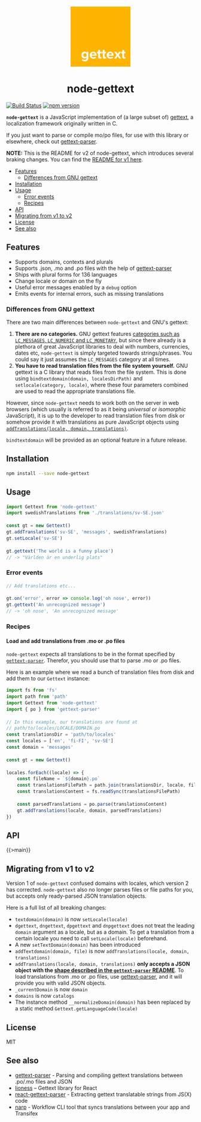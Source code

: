 
<p align="center">
 <img src="https://raw.githubusercontent.com/alexanderwallin/node-gettext/master/docs/node-gettext-logo.png" width="160" height="160" />
</p>

<h1 align="center">
 node-gettext
</h1>

[![Build Status](https://travis-ci.org/alexanderwallin/node-gettext.svg?branch=master)](http://travis-ci.org/alexanderwallin/node-gettext)
[![npm version](https://badge.fury.io/js/node-gettext.svg)](https://badge.fury.io/js/node-gettext)

**`node-gettext`** is a JavaScript implementation of (a large subset of) [gettext](https://www.gnu.org/software/gettext/gettext.html), a localization framework originally written in C.

If you just want to parse or compile mo/po files, for use with this library or elsewhere, check out [gettext-parser](https://github.com/smhg/gettext-parser).

**NOTE:** This is the README for v2 of node-gettext, which introduces several braking changes. You can find the [README for v1 here](https://github.com/alexanderwallin/node-gettext/blob/master/docs/v1/README.md).

* [Features](#features)
  * [Differences from GNU gettext](#differences-from-gnu-gettext)
* [Installation](#installation)
* [Usage](#usage)
  * [Error events](#error-events)
  * [Recipes](#recipes)
* [API](#api)
* [Migrating from v1 to v2](#migrating-from-v1-to-v2)
* [License](#license)
* [See also](#see-also)


## Features

* Supports domains, contexts and plurals
* Supports .json, .mo and .po files with the help of [gettext-parser](https://github.com/smhg/gettext-parser)
* Ships with plural forms for 136 languages
* Change locale or domain on the fly
* Useful error messages enabled by a `debug` option
* Emits events for internal errors, such as missing translations


### Differences from GNU gettext

There are two main differences between `node-gettext` and GNU's gettext:

1. **There are no categories.** GNU gettext features [categories such as `LC_MESSAGES`, `LC_NUMERIC` and `LC_MONETARY`](https://www.gnu.org/software/gettext/manual/gettext.html#Locale-Environment-Variables), but since there already is a plethora of great JavaScript libraries to deal with numbers, currencies, dates etc, `node-gettext` is simply targeted towards strings/phrases. You could say it just assumes the `LC_MESSAGES` category at all times.
2. **You have to read translation files from the file system yourself.** GNU gettext is a C library that reads files from the file system. This is done using `bindtextdomain(domain, localesDirPath)` and `setlocale(category, locale)`, where these four parameters combined are used to read the appropriate translations file.

  However, since `node-gettext` needs to work both on the server in web browsers (which usually is referred to as it being *universal* or *isomorphic* JavaScript), it is up to the developer to read translation files from disk or somehow provide it with translations as pure JavaScript objects using [`addTranslations(locale, domain, translations)`](#gettextsetlocalelocale).

  `bindtextdomain` will be provided as an optional feature in a future release.


## Installation

```sh
npm install --save node-gettext
```


## Usage

```js
import Gettext from 'node-gettext'
import swedishTranslations from './translations/sv-SE.json'

const gt = new Gettext()
gt.addTranslations('sv-SE', 'messages', swedishTranslations)
gt.setLocale('sv-SE')

gt.gettext('The world is a funny place')
// -> "Världen är en underlig plats"
```

### Error events

```js
// Add translations etc...

gt.on('error', error => console.log('oh nose', error))
gt.gettext('An unrecognized message')
// -> 'oh nose', 'An unrecognized message'
```

### Recipes

#### Load and add translations from .mo or .po files

`node-gettext` expects all translations to be in the format specified by [`gettext-parser`](https://github.com/smhg/gettext-parser). Therefor, you should use that to parse .mo or .po files.

Here is an example where we read a bunch of translation files from disk and add them to our `Gettext` instance:

```js
import fs from 'fs'
import path from 'path'
import Gettext from 'node-gettext'
import { po } from 'gettext-parser'

// In this example, our translations are found at
// path/to/locales/LOCALE/DOMAIN.po
const translationsDir = 'path/to/locales'
const locales = ['en', 'fi-FI', 'sv-SE']
const domain = 'messages'

const gt = new Gettext()

locales.forEach((locale) => {
    const fileName = `${domain}.po`
    const translationsFilePath = path.join(translationsDir, locale, fileName)
    const translationsContent = fs.readSync(translationsFilePath)

    const parsedTranslations = po.parse(translationsContent)
    gt.addTranslations(locale, domain, parsedTranslations)
})
```


## API

{{>main}}


## Migrating from v1 to v2

Version 1 of `node-gettext` confused domains with locales, which version 2 has corrected. `node-gettext` also no longer parses files or file paths for you, but accepts only ready-parsed JSON translation objects.

Here is a full list of all breaking changes:

* `textdomain(domain)` is now `setLocale(locale)`
* `dgettext`, `dngettext`, `dpgettext` and `dnpgettext` does not treat the leading `domain` argument as a locale, but as a domain. To get a translation from a certain locale you need to call `setLocale(locale)` beforehand.
* A new `setTextDomain(domain)` has been introduced
* `addTextdomain(domain, file)` is now `addTranslations(locale, domain, translations)`
* `addTranslations(locale, domain, translations)` **only accepts a JSON object with the [shape described in the `gettext-parser` README](https://github.com/smhg/gettext-parser#data-structure-of-parsed-mopo-files)**. To load translations from .mo or .po files, use [gettext-parser](https://github.com/smhg/gettext-parser), and it will provide you with valid JSON objects.
* `_currentDomain` is now `domain`
* `domains` is now `catalogs`
* The instance method `__normalizeDomain(domain)` has been replaced by a static method `Gettext.getLanguageCode(locale)`


## License

MIT


## See also

* [gettext-parser](https://github.com/smhg/gettext-parser) - Parsing and compiling gettext translations between .po/.mo files and JSON
* [lioness](https://github.com/alexanderwallin/lioness) – Gettext library for React
* [react-gettext-parser](https://github.com/laget-se/react-gettext-parser) - Extracting gettext translatable strings from JS(X) code
* [narp](https://github.com/laget-se/narp) - Workflow CLI tool that syncs translations between your app and Transifex
